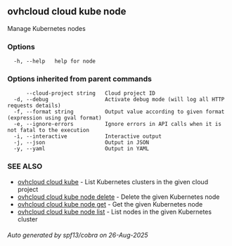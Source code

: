 ## ovhcloud cloud kube node

Manage Kubernetes nodes

### Options

```
  -h, --help   help for node
```

### Options inherited from parent commands

```
      --cloud-project string   Cloud project ID
  -d, --debug                  Activate debug mode (will log all HTTP requests details)
  -f, --format string          Output value according to given format (expression using gval format)
  -e, --ignore-errors          Ignore errors in API calls when it is not fatal to the execution
  -i, --interactive            Interactive output
  -j, --json                   Output in JSON
  -y, --yaml                   Output in YAML
```

### SEE ALSO

* [ovhcloud cloud kube](ovhcloud_cloud_kube.md)	 - List Kubernetes clusters in the given cloud project
* [ovhcloud cloud kube node delete](ovhcloud_cloud_kube_node_delete.md)	 - Delete the given Kubernetes node
* [ovhcloud cloud kube node get](ovhcloud_cloud_kube_node_get.md)	 - Get the given Kubernetes node
* [ovhcloud cloud kube node list](ovhcloud_cloud_kube_node_list.md)	 - List nodes in the given Kubernetes cluster

###### Auto generated by spf13/cobra on 26-Aug-2025
